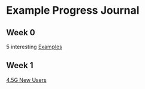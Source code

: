 # Example Progress Journal
## Week 0
5 interesting [Examples](files/Homework0.html)
## Week 1
[4.5G New Users](files/Homework1.html)
